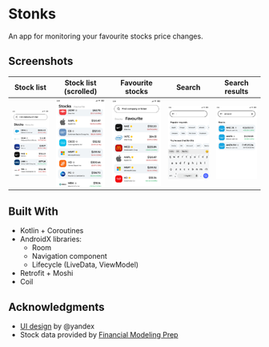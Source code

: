 # Stonks

An app for monitoring your favourite stocks price changes.

## Screenshots

Stock list | Stock list (scrolled) | Favourite stocks | Search | Search results
--- | --- | --- | --- | ---
![](screenshots/Screenshot_2021-03-29-19-16-55-481_ru.maxultra.stonks.png) | ![](screenshots/Screenshot_2021-03-29-19-17-18-258_ru.maxultra.stonks.png) | ![](screenshots/Screenshot_2021-03-29-19-17-41-614_ru.maxultra.stonks.png) | ![](screenshots/Screenshot_2021-03-29-19-20-00-647_ru.maxultra.stonks.png) | ![](screenshots/Screenshot_2021-03-29-19-21-00-992_ru.maxultra.stonks.png)

## Built With

* Kotlin + Coroutines
* AndroidX libraries:
  * Room
  * Navigation component
  * Lifecycle (LiveData, ViewModel)
* Retrofit + Moshi
* Coil

## Acknowledgments

* [UI design](https://www.figma.com/file/bfd6MTBekSVfUYBXWYnj1U/ШМР-Тестовое) by @yandex
* Stock data provided by [Financial Modeling Prep](https://financialmodelingprep.com/developer/docs/)
